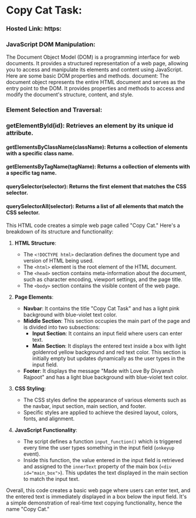 # Copy Cat Task:
### Hosted Link: https:
### JavaScript DOM Manipulation:
The Document Object Model (DOM) is a programming interface for web documents. It provides a structured representation of a web page, allowing you to access and manipulate its elements and content using JavaScript. Here are some basic DOM properties and methods.
document: The document object represents the entire HTML document and serves as the entry point to the DOM. It provides properties and methods to access and modify the document's structure, content, and style.

### Element Selection and Traversal:

  ### getElementById(id): Retrieves an element by its unique id attribute.
  #### getElementsByClassName(className): Returns a collection of elements with a specific class name.
  ####  getElementsByTagName(tagName): Returns a collection of elements with a specific tag name.
  ####  querySelector(selector): Returns the first element that matches the CSS selector.
  ####  querySelectorAll(selector): Returns a list of all elements that match the CSS selector.

This HTML code creates a simple web page called "Copy Cat." Here's a breakdown of its structure and functionality:

1. **HTML Structure**:
   - The `<!DOCTYPE html>` declaration defines the document type and version of HTML being used.
   - The `<html>` element is the root element of the HTML document.
   - The `<head>` section contains meta-information about the document, such as character encoding, viewport settings, and the page title.
   - The `<body>` section contains the visible content of the web page.

2. **Page Elements**:
   - **Navbar**: It contains the title "Copy Cat Task" and has a light pink background with blue-violet text color.
   - **Middle Section**: This section occupies the main part of the page and is divided into two subsections:
     - **Input Section**: It contains an input field where users can enter text.
     - **Main Section**: It displays the entered text inside a box with light goldenrod yellow background and red text color. This section is initially empty but updates dynamically as the user types in the input field.
   - **Footer**: It displays the message "Made with Love By Divyansh Rajpoot" and has a light blue background with blue-violet text color.

3. **CSS Styling**:
   - The CSS styles define the appearance of various elements such as the navbar, input section, main section, and footer.
   - Specific styles are applied to achieve the desired layout, colors, fonts, and alignment.

4. **JavaScript Functionality**:
   - The script defines a function `input_function()` which is triggered every time the user types something in the input field (`onkeyup` event).
   - Inside this function, the value entered in the input field is retrieved and assigned to the `innerText` property of the main box (`<div id="main_box">`). This updates the text displayed in the main section to match the input text.

Overall, this code creates a basic web page where users can enter text, and the entered text is immediately displayed in a box below the input field. It's a simple demonstration of real-time text copying functionality, hence the name "Copy Cat."
